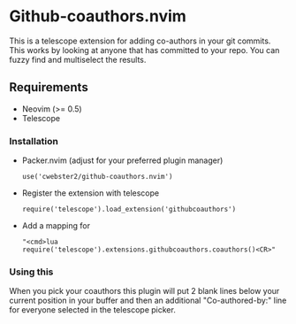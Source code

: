 # Github-coauthors.nvim

This is a telescope extension for adding co-authors in your git commits.  This
works by looking at anyone that has committed to your repo.  You can fuzzy find
and multiselect the results.

## Requirements

- Neovim (>= 0.5)
- Telescope

### Installation

- Packer.nvim (adjust for your preferred plugin manager)

     `use('cwebster2/github-coauthors.nvim')`

- Register the extension with telescope

    `require('telescope').load_extension('githubcoauthors')`

- Add a mapping for

    `"<cmd>lua require('telescope').extensions.githubcoauthors.coauthors()<CR>"`

### Using this

When you pick your coauthors this plugin will put 2 blank lines below your current
position in your buffer and then an additional "Co-authored-by:" line for everyone
selected in the telescope picker.
